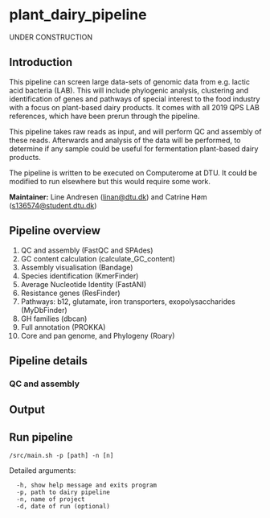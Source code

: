 # plant_dairy_pipeline #

<div class="text-red">
  UNDER CONSTRUCTION
</div>


## Introduction ##
This pipeline can screen large data-sets of genomic data from e.g. lactic acid bacteria (LAB). This will include phylogenic analysis, clustering and identification of genes and pathways of special interest to the food industry with a focus on plant-based dairy products. It comes with all 2019 QPS LAB references, which have been prerun through the pipeline.

This pipeline takes raw reads as input, and will perform QC and assembly of these reads.
Afterwards and analysis of the data will be performed, to determine if any sample could be useful for fermentation plant-based dairy products.

The pipeline is written to be executed on Computerome at DTU. It could be modified to run elsewhere but this would require some work.

**Maintainer:** Line Andresen (linan@dtu.dk) and Catrine Høm (s136574@student.dtu.dk)

## Pipeline overview ##

1. QC and assembly (FastQC and SPAdes)
2. GC content calculation (calculate_GC_content)
3. Assembly visualisation (Bandage)
4. Species identification (KmerFinder)
5. Average Nucleotide Identity (FastANI)
6. Resistance genes (ResFinder)
7. Pathways: b12, glutamate, iron transporters, exopolysaccharides (MyDbFinder)
8. GH families (dbcan)
9. Full annotation (PROKKA)
10. Core and pan genome, and Phylogeny (Roary)

## Pipeline details ##

### QC and assembly ###

## Output ##

## Run pipeline ##

```
/src/main.sh -p [path] -n [n]
```

Detailed arguments:

```
  -h, show help message and exits program
  -p, path to dairy pipeline
  -n, name of project
  -d, date of run (optional)
```
